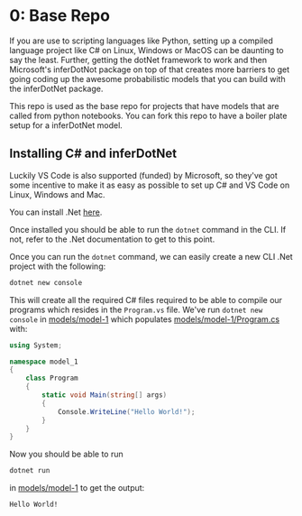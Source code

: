 # 0: Base Repo

If you are use to scripting languages like Python, setting up a compiled language project like C# on Linux, Windows or MacOS can be daunting to say the least. Further, getting the dotNet framework to work and then Microsoft's inferDotNot package on top of that creates more barriers to get going coding up the awesome probabilistic models that you can build with the inferDotNet package. 

This repo is used as the base repo for projects that have models that are called from python notebooks. You can fork this repo to have a boiler plate setup for a inferDotNet model.

## Installing C# and inferDotNet

Luckily VS Code is also supported (funded) by Microsoft, so they've got some incentive to make it as easy as possible to set up C# and VS Code on Linux, Windows and Mac.

You can install .Net <a href="https://dotnet.microsoft.com/download">here</a>.

Once installed you should be able to run the `dotnet` command in the CLI. If not, refer to the .Net documentation to get to this point.

Once you can run the `dotnet` command, we can easily create a new CLI .Net project with the following:

```bash
dotnet new console
```

This will create all the required C# files required to be able to compile our programs which resides in the `Program.vs` file. We've run `dotnet new console` in <a href="./models/model-1">models/model-1</a> which populates <a href="./models/model-1/Program.cs">models/model-1/Program.cs</a> with:


```csharp
using System;

namespace model_1
{
    class Program
    {
        static void Main(string[] args)
        {
            Console.WriteLine("Hello World!");
        }
    }
}
```

Now you should be able to run

```bash
dotnet run
```

in <a href="./models/model-1">models/model-1</a> to get the output:

```log
Hello World!
```

